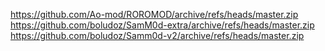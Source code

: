https://github.com/Ao-mod/ROROMOD/archive/refs/heads/master.zip
https://github.com/boludoz/SamM0d-extra/archive/refs/heads/master.zip
https://github.com/boludoz/Samm0d-v2/archive/refs/heads/master.zip
